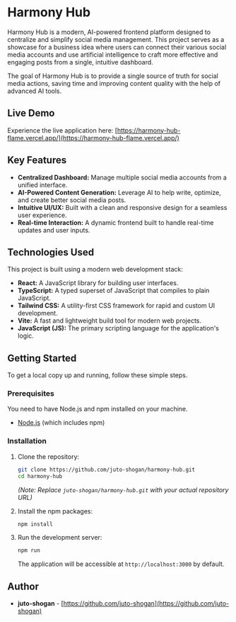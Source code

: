 
# Harmony Hub

Harmony Hub is a modern, AI-powered frontend platform designed to centralize and simplify social media management. This project serves as a showcase for a business idea where users can connect their various social media accounts and use artificial intelligence to craft more effective and engaging posts from a single, intuitive dashboard.

The goal of Harmony Hub is to provide a single source of truth for social media actions, saving time and improving content quality with the help of advanced AI tools.

## Live Demo

Experience the live application here:
[https://harmony-hub-flame.vercel.app/](https://harmony-hub-flame.vercel.app/)

## Key Features

* **Centralized Dashboard:** Manage multiple social media accounts from a unified interface.
* **AI-Powered Content Generation:** Leverage AI to help write, optimize, and create better social media posts.
* **Intuitive UI/UX:** Built with a clean and responsive design for a seamless user experience.
* **Real-time Interaction:** A dynamic frontend built to handle real-time updates and user inputs.

## Technologies Used

This project is built using a modern web development stack:

* **React:** A JavaScript library for building user interfaces.
* **TypeScript:** A typed superset of JavaScript that compiles to plain JavaScript.
* **Tailwind CSS:** A utility-first CSS framework for rapid and custom UI development.
* **Vite:** A fast and lightweight build tool for modern web projects.
* **JavaScript (JS):** The primary scripting language for the application's logic.

## Getting Started

To get a local copy up and running, follow these simple steps.

### Prerequisites

You need to have Node.js and npm installed on your machine.

* [Node.js](https://nodejs.org/) (which includes npm)

### Installation

1. Clone the repository:

   ```bash
   git clone https://github.com/juto-shogan/harmony-hub.git
   cd harmony-hub
   ```

   *(Note: Replace `juto-shogan/harmony-hub.git` with your actual repository URL)*
2. Install the npm packages:

   ```bash
   npm install
   ```
3. Run the development server:

   ```bash
   npm run
   ```

   The application will be accessible at `http://localhost:3000` by default.

## Author

* **juto-shogan** - [https://github.com/juto-shogan](https://github.com/juto-shogan)
